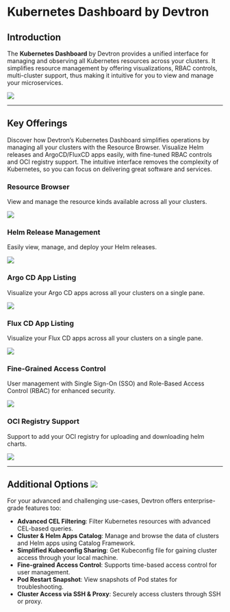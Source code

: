 # Kubernetes Dashboard by Devtron

## Introduction

The **Kubernetes Dashboard** by Devtron provides a unified interface for managing and observing all Kubernetes resources across your clusters. It simplifies resource management by offering visualizations, RBAC controls, multi-cluster support, thus making it intuitive for you to view and manage your microservices.

![](https://devtron-public-asset.s3.us-east-2.amazonaws.com/images/dashboard/dashboard-overview.gif)

---

## Key Offerings

Discover how Devtron’s Kubernetes Dashboard simplifies operations by managing all your clusters with the Resource Browser. Visualize Helm releases and ArgoCD/FluxCD apps easily, with fine-tuned RBAC controls and OCI registry support. The intuitive interface removes the complexity of Kubernetes, so you can focus on delivering great software and services.

### Resource Browser

View and manage the resource kinds available across all your clusters.

![](https://devtron-public-asset.s3.us-east-2.amazonaws.com/images/dashboard/resource-browser-showcase.jpg)

### Helm Release Management

Easily view, manage, and deploy your Helm releases. 

![](https://devtron-public-asset.s3.us-east-2.amazonaws.com/images/dashboard/helm-applist.jpg)

### Argo CD App Listing

Visualize your Argo CD apps across all your clusters on a single pane.

![](https://devtron-public-asset.s3.us-east-2.amazonaws.com/images/dashboard/argocd-applist.jpg)

### Flux CD App Listing

Visualize your Flux CD apps across all your clusters on a single pane.

![](https://devtron-public-asset.s3.us-east-2.amazonaws.com/images/dashboard/fluxcd-applist.jpg)

### Fine-Grained Access Control

User management with Single Sign-On (SSO) and Role-Based Access Control (RBAC) for enhanced security.

![](https://devtron-public-asset.s3.us-east-2.amazonaws.com/images/dashboard/user-manage-showcase.jpg)

### OCI Registry Support

Support to add your OCI registry for uploading and downloading helm charts.

![](https://devtron-public-asset.s3.us-east-2.amazonaws.com/images/dashboard/oci-registry-showcase.jpg)

---

## Additional Options [![](https://devtron-public-asset.s3.us-east-2.amazonaws.com/images/elements/EnterpriseTag.svg)](https://devtron.ai/pricing)

For your advanced and challenging use-cases, Devtron offers enterprise-grade features too:

- **Advanced CEL Filtering**: Filter Kubernetes resources with advanced CEL-based queries.
- **Cluster & Helm Apps Catalog**: Manage and browse the data of clusters and Helm apps using Catalog Framework.
- **Simplified Kubeconfig Sharing**: Get Kubeconfig file for gaining cluster access through your local machine.
- **Fine-grained Access Control**: Supports time-based access control for user management.
- **Pod Restart Snapshot**: View snapshots of Pod states for troubleshooting.
- **Cluster Access via SSH & Proxy**: Securely access clusters through SSH or proxy.
